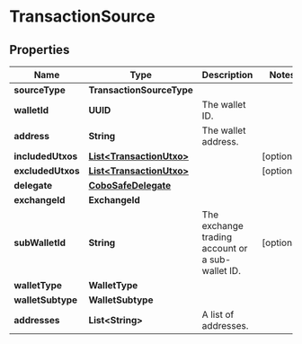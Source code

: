 

# TransactionSource


## Properties

| Name | Type | Description | Notes |
|------------ | ------------- | ------------- | -------------|
|**sourceType** | **TransactionSourceType** |  |  |
|**walletId** | **UUID** | The wallet ID. |  |
|**address** | **String** | The wallet address. |  |
|**includedUtxos** | [**List&lt;TransactionUtxo&gt;**](TransactionUtxo.md) |  |  [optional] |
|**excludedUtxos** | [**List&lt;TransactionUtxo&gt;**](TransactionUtxo.md) |  |  [optional] |
|**delegate** | [**CoboSafeDelegate**](CoboSafeDelegate.md) |  |  |
|**exchangeId** | **ExchangeId** |  |  |
|**subWalletId** | **String** | The exchange trading account or a sub-wallet ID. |  [optional] |
|**walletType** | **WalletType** |  |  |
|**walletSubtype** | **WalletSubtype** |  |  |
|**addresses** | **List&lt;String&gt;** | A list of addresses. |  |



